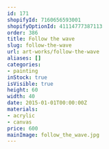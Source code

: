 ```yaml
---
id: 171
shopifyId: 7160656593001
shopifyOptionId: 41114777387113
order: 386
title: Follow the wave
slug: follow-the-wave
url: art-works/follow-the-wave
aliases: []
categories:
- painting
inStock: true
isVisible: true
height: 60
width: 40
date: 2015-01-01T00:00:00Z
materials:
- acrylic
- canvas
price: 600
mainImage: follow_the_wave.jpg
---
```

